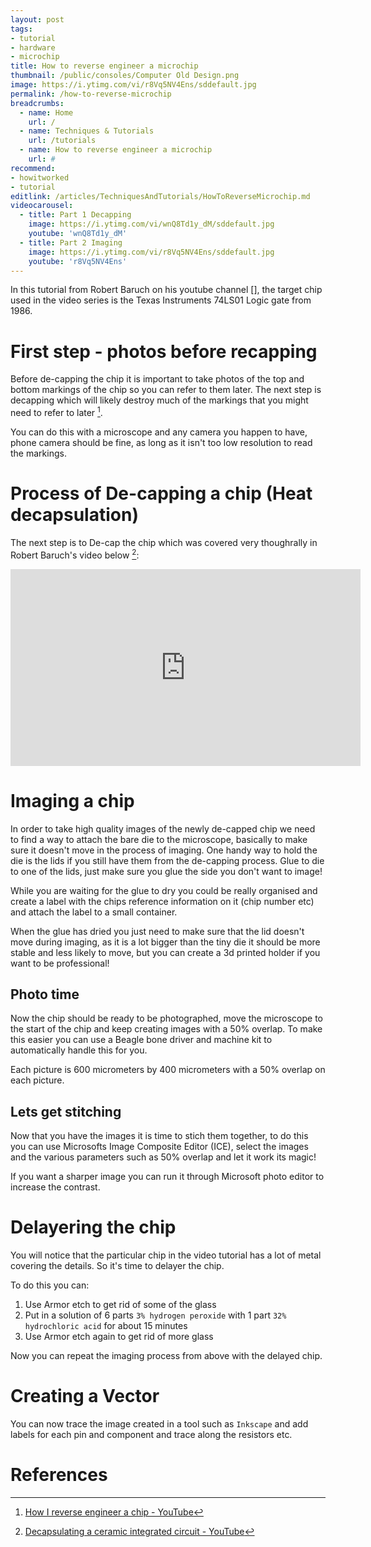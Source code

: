 ```yaml
---
layout: post
tags: 
- tutorial
- hardware
- microchip
title: How to reverse engineer a microchip
thumbnail: /public/consoles/Computer Old Design.png
image: https://i.ytimg.com/vi/r8Vq5NV4Ens/sddefault.jpg
permalink: /how-to-reverse-microchip
breadcrumbs:
  - name: Home
    url: /
  - name: Techniques & Tutorials
    url: /tutorials
  - name: How to reverse engineer a microchip
    url: #
recommend: 
- howitworked
- tutorial
editlink: /articles/TechniquesAndTutorials/HowToReverseMicrochip.md
videocarousel:
  - title: Part 1 Decapping
    image: https://i.ytimg.com/vi/wnQ8Td1y_dM/sddefault.jpg
    youtube: 'wnQ8Td1y_dM'
  - title: Part 2 Imaging
    image: https://i.ytimg.com/vi/r8Vq5NV4Ens/sddefault.jpg
    youtube: 'r8Vq5NV4Ens'
---
```

In this tutorial from Robert Baruch on his youtube channel [], the target chip used in the video series is the Texas Instruments 74LS01 Logic gate from 1986.

# First step - photos before recapping
Before de-capping the chip it is important to take photos of the top and bottom markings of the chip so you can refer to them later. The next step is decapping which will likely destroy much of the markings that you might need to refer to later [^1].

You can do this with a microscope and any camera you happen to have, phone camera should be fine, as long as it isn't too low resolution to read the markings.

# Process of De-capping a chip (Heat decapsulation)
The next step is to De-cap the chip which was covered very thoughrally in Robert Baruch's video below [^2]:
<iframe width="560" height="315" src="https://www.youtube.com/embed/wnQ8Td1y_dM" frameborder="0" allow="accelerometer; autoplay; encrypted-media; gyroscope; picture-in-picture" allowfullscreen></iframe>


# Imaging a chip
In order to take high quality images of the newly de-capped chip we need to find a way to attach the bare die to the microscope, basically to make sure it doesn't move in the process of imaging. One handy way to hold the die is the lids if you still have them from the de-capping process. Glue to die to one of the lids, just make sure you glue the side you don't want to image!

While you are waiting for the glue to dry you could be really organised and create a label with the chips reference information on it (chip number etc) and attach the label to a small container.

When the glue has dried you just need to make sure that the lid doesn't move during imaging, as it is a lot bigger than the tiny die it should be more stable and less likely to move, but you can create a 3d printed holder if you want to be professional!

## Photo time
Now the chip should be ready to be photographed, move the microscope to the start of the chip and keep creating images with a 50% overlap. To make this easier you can use a Beagle bone driver and machine kit to automatically handle this for you.

Each picture is 600 micrometers by 400 micrometers with a 50% overlap on each picture. 

## Lets get stitching
Now that you have the images it is time to stich them together, to do this you can use Microsofts Image Composite Editor (ICE), select the images and the various parameters such as 50% overlap and let it work its magic!

If you want a sharper image you can run it through Microsoft photo editor to increase the contrast.

# Delayering the chip
You will notice that the particular chip in the video tutorial has a lot of metal covering the details. So it's time to delayer the chip.

To do this you can:
1. Use Armor etch to get rid of some of the glass
2. Put in a solution of 6 parts `3% hydrogen peroxide` with 1 part `32% hydrochloric acid` for about 15 minutes
3. Use Armor etch again to get rid of more glass

Now you can repeat the imaging process from above with the delayed chip.

# Creating a Vector 
You can now trace the image created in a tool such as `Inkscape` and add labels for each pin and component and trace along the resistors etc.


# References
[^1]: [How I reverse engineer a chip - YouTube](https://www.youtube.com/watch?v=r8Vq5NV4Ens)
[^2]: [Decapsulating a ceramic integrated circuit - YouTube](https://www.youtube.com/watch?v=wnQ8Td1y_dM)
